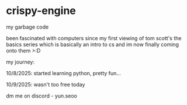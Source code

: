 # crispy-engine

my garbage code

been fascinated with computers since my first viewing of tom scott's the basics series which is basically an intro to cs
and im now finally coming onto them >:D

my journey:

10/8/2025: started learning python, pretty fun...

10/9/2025: wasn't too free today

dm me on discord - yun.seoo

